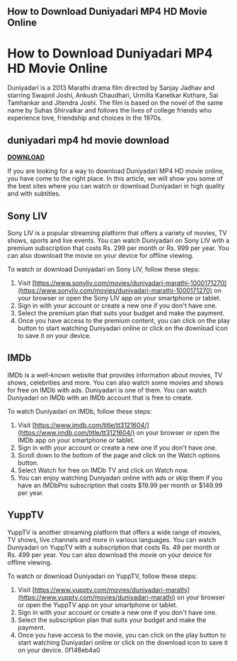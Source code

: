 ## How to Download Duniyadari MP4 HD Movie Online

  
# How to Download Duniyadari MP4 HD Movie Online
 
Duniyadari is a 2013 Marathi drama film directed by Sanjay Jadhav and starring Swapnil Joshi, Ankush Chaudhari, Urmilla Kanetkar Kothare, Sai Tamhankar and Jitendra Joshi. The film is based on the novel of the same name by Suhas Shirvalkar and follows the lives of college friends who experience love, friendship and choices in the 1970s.
 
## duniyadari mp4 hd movie download


[**DOWNLOAD**](https://www.google.com/url?q=https%3A%2F%2Fblltly.com%2F2tKC15&sa=D&sntz=1&usg=AOvVaw1yJ8qKaAkhjgUzODsfTp2i)

 
If you are looking for a way to download Duniyadari MP4 HD movie online, you have come to the right place. In this article, we will show you some of the best sites where you can watch or download Duniyadari in high quality and with subtitles.
 
## Sony LIV
 
Sony LIV is a popular streaming platform that offers a variety of movies, TV shows, sports and live events. You can watch Duniyadari on Sony LIV with a premium subscription that costs Rs. 299 per month or Rs. 999 per year. You can also download the movie on your device for offline viewing.
 
To watch or download Duniyadari on Sony LIV, follow these steps:
 
1. Visit [https://www.sonyliv.com/movies/duniyadari-marathi-1000171270](https://www.sonyliv.com/movies/duniyadari-marathi-1000171270) on your browser or open the Sony LIV app on your smartphone or tablet.
2. Sign in with your account or create a new one if you don't have one.
3. Select the premium plan that suits your budget and make the payment.
4. Once you have access to the premium content, you can click on the play button to start watching Duniyadari online or click on the download icon to save it on your device.

## IMDb
 
IMDb is a well-known website that provides information about movies, TV shows, celebrities and more. You can also watch some movies and shows for free on IMDb with ads. Duniyadari is one of them. You can watch Duniyadari on IMDb with an IMDb account that is free to create.
 
To watch Duniyadari on IMDb, follow these steps:

1. Visit [https://www.imdb.com/title/tt3121604/](https://www.imdb.com/title/tt3121604/) on your browser or open the IMDb app on your smartphone or tablet.
2. Sign in with your account or create a new one if you don't have one.
3. Scroll down to the bottom of the page and click on the Watch options button.
4. Select Watch for free on IMDb TV and click on Watch now.
5. You can enjoy watching Duniyadari online with ads or skip them if you have an IMDbPro subscription that costs $19.99 per month or $149.99 per year.

## YuppTV
 
YuppTV is another streaming platform that offers a wide range of movies, TV shows, live channels and more in various languages. You can watch Duniyadari on YuppTV with a subscription that costs Rs. 49 per month or Rs. 499 per year. You can also download the movie on your device for offline viewing.
 
To watch or download Duniyadari on YuppTV, follow these steps:

1. Visit [https://www.yupptv.com/movies/duniyadari-marathi](https://www.yupptv.com/movies/duniyadari-marathi) on your browser or open the YuppTV app on your smartphone or tablet.
2. Sign in with your account or create a new one if you don't have one.
3. Select the subscription plan that suits your budget and make the payment.
4. Once you have access to the movie, you can click on the play button to start watching Duniyadari online or click on the download icon to save it on your device. 0f148eb4a0
